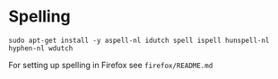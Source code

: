 # Spelling

    sudo apt-get install -y aspell-nl idutch spell ispell hunspell-nl hyphen-nl wdutch

For setting up spelling in Firefox see `firefox/README.md`
